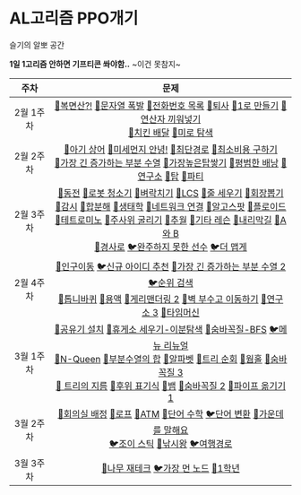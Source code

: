 # AL고리즘 PPO개기
슬기의 알뽀 공간

**1일 1고리즘 안하면 기프티콘 쏴야함..** ~이건 못참지~

|   주차    |                             문제                             |
| :-------: | :----------------------------------------------------------: |
| 2월 1주차 | [🥇복면산?!](https://www.acmicpc.net/problem/15811)   [🥇문자열 폭발](https://www.acmicpc.net/problem/9935)   [🥇전화번호 목록](https://www.acmicpc.net/problem/5052)   [🥈퇴사](https://www.acmicpc.net/problem/14501)   [🥈1로 만들기](https://www.acmicpc.net/problem/1463)   [🥈연산자 끼워넣기](https://www.acmicpc.net/problem/14888)  <br> [🥇치킨 배달](https://www.acmicpc.net/problem/15686)   [🥈미로 탐색](https://www.acmicpc.net/problem/2178) |
| 2월 2주차 | [🥇아기 상어](https://www.acmicpc.net/problem/16236)  [🥇미세먼지 안녕!](https://www.acmicpc.net/problem/17144)  [🥇최단경로](https://www.acmicpc.net/problem/)  [🥇최소비용 구하기](https://www.acmicpc.net/problem/1916)  <br/>[🥈가장 긴 증가하는 부분 수열](https://www.acmicpc.net/problem/11053)  [🥇가장높은탑쌓기](https://www.acmicpc.net/problem/2655)  [🥇평범한 배낭](https://www.acmicpc.net/problem/12865)  [🥇연구소](https://www.acmicpc.net/problem/14502)  [🥇탑](https://www.acmicpc.net/problem/2493)  [🥇파티](https://www.acmicpc.net/problem/1238) |
| 2월 3주차 | [🥈동전](https://www.acmicpc.net/problem/9084)  [🥇로봇 청소기](https://www.acmicpc.net/problem/14503)  [🥇벼락치기](https://www.acmicpc.net/problem/14728)  [🥇LCS](https://www.acmicpc.net/problem/9251)  [🥇줄 세우기](https://www.acmicpc.net/problem/2252)  [🥇회장뽑기](https://www.acmicpc.net/problem/2660)  <br>[🥇감시](https://www.acmicpc.net/problem/15683)  [🥇합분해](https://www.acmicpc.net/problem/2225)  [🥇생태학](https://www.acmicpc.net/problem/4358)  [🥇네트워크 연결](https://www.acmicpc.net/problem/1922)  [🥇알고스팟](https://www.acmicpc.net/problem/1261)  [🥇플로이드](https://www.acmicpc.net/problem/11404)  <br>[🥇테트로미노](https://www.acmicpc.net/problem/14500)  [🥇주사위 굴리기](https://www.acmicpc.net/problem/14499)  [🥇추월](https://www.acmicpc.net/problem/2002)  [🥈기타 레슨](https://www.acmicpc.net/problem/2343)  [🥇내리막길](https://www.acmicpc.net/problem/1520)  [🥇A와 B](https://www.acmicpc.net/problem/12904)  <br>[🥇경사로](https://www.acmicpc.net/problem/14890)  [🐦완주하지 못한 선수](https://programmers.co.kr/learn/courses/30/lessons/42576)  [🐦더 맵게](https://programmers.co.kr/learn/courses/30/lessons/42626) |
| 2월 4주차 | [🥇인구이동](https://www.acmicpc.net/problem/16234)  [🐦신규 아이디 추천](https://programmers.co.kr/learn/courses/30/lessons/72410)  [🥇가장 긴 증가하는 부분 수열 2](https://www.acmicpc.net/problem/12015)  [🐦순위 검색](https://programmers.co.kr/learn/courses/30/lessons/72412)<br>[🥈톱니바퀴](https://www.acmicpc.net/problem/14891)  [🥇용액](https://www.acmicpc.net/problem/2467)  [🥇게리맨더링 2](https://www.acmicpc.net/problem/17779)  [🥇벽 부수고 이동하기](https://www.acmicpc.net/problem/2206)  [🥇연구소 3](https://www.acmicpc.net/problem/17142)  [🥇타임머신](https://www.acmicpc.net/problem/11657) |
| 3월 1주차 | [🥈공유기 설치](https://www.acmicpc.net/problem/2110)  [🥇휴게소 세우기-이분탐색](https://www.acmicpc.net/problem/1477)  [🥈숨바꼭질-BFS](https://www.acmicpc.net/problem/1697)  [🐦메뉴 리뉴얼](https://programmers.co.kr/learn/courses/30/lessons/72411)<br>[🥇N-Queen](https://www.acmicpc.net/problem/9663)  [🥈부분수열의 합](https://www.acmicpc.net/problem/1182)  [🥇알파벳](https://www.acmicpc.net/problem/1987)  [🥈트리 순회](https://www.acmicpc.net/problem/1991)  [🥇웜홀](https://www.acmicpc.net/problem/1865)  [🥇숨바꼭질 3](https://www.acmicpc.net/problem/13549)<br>[🥇 트리의 지름](https://www.acmicpc.net/problem/1167)  [🥇후위 표기식](https://www.acmicpc.net/problem/1918)  [🥇뱀](https://www.acmicpc.net/problem/3190)  [🥇숨바꼭질 2](https://www.acmicpc.net/problem/12851)  [🥇파이프 옮기기 1](https://www.acmicpc.net/problem/17070) |
| 3월 2주차 | [🥈회의실 배정](https://www.acmicpc.net/problem/1931)  [🥈로프](https://www.acmicpc.net/problem/2217)  [🥈ATM](https://www.acmicpc.net/problem/11399)  [🥇단어 수학](https://www.acmicpc.net/problem/1339)  [🐦단어 변환](https://programmers.co.kr/learn/courses/30/lessons/43163)  [🥇가운데를 말해요](https://www.acmicpc.net/problem/1655)<br>[🐦조이 스틱](https://programmers.co.kr/learn/courses/30/lessons/42860)  [🥇낚시왕](https://www.acmicpc.net/problem/17143)  [🐦여행경로](https://programmers.co.kr/learn/courses/30/lessons/43164) |
| 3월 3주차 | [🥇나무 재테크](https://www.acmicpc.net/problem/16235)  [🐦가장 먼 노드](https://programmers.co.kr/learn/courses/30/lessons/49189)  [🥇1학년](https://www.acmicpc.net/problem/5557) |



<!-- [🥇🥈🐦](https://www.acmicpc.net/problem/)-->

